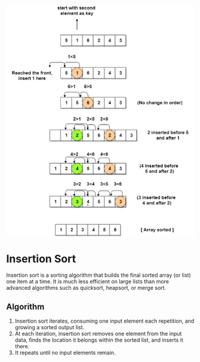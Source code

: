 ![Insertion Sort](./example.webp)

# Insertion Sort

Insertion sort is a sorting algorithm that builds the final sorted array (or list) one item at a time. It is much less efficient on large lists than more advanced algorithms such as quicksort, heapsort, or merge sort.

## Algorithm

1. Insertion sort iterates, consuming one input element each repetition, and growing a sorted output list.
2. At each iteration, insertion sort removes one element from the input data, finds the location it belongs within the sorted list, and inserts it there.
3. It repeats until no input elements remain.
